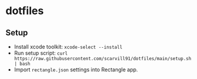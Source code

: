# dotfiles

## Setup

- Install xcode toolkit: `xcode-select --install`
- Run setup script: `curl https://raw.githubusercontent.com/scarvill91/dotfiles/main/setup.sh | bash`
- Import `rectangle.json` settings into Rectangle app.
